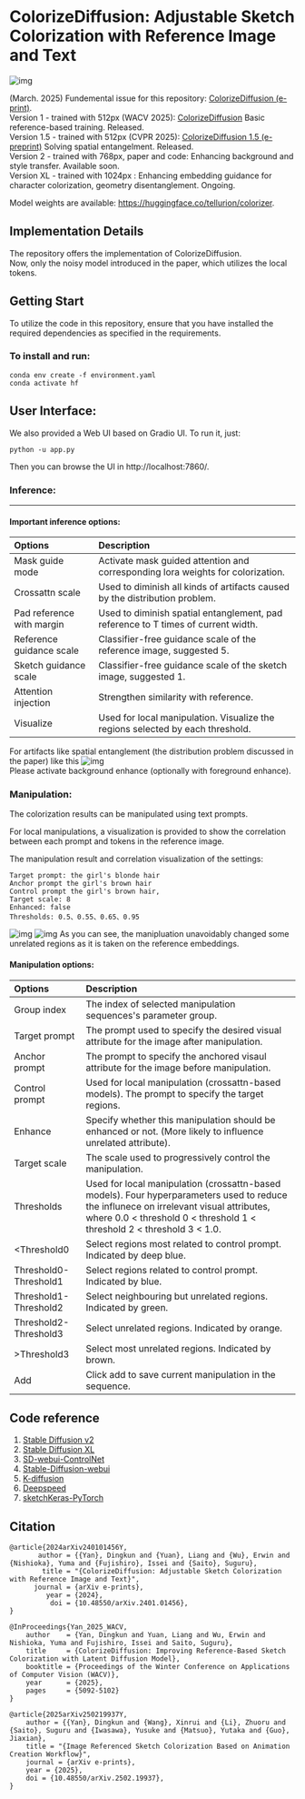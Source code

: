 # ColorizeDiffusion: Adjustable Sketch Colorization with Reference Image and Text

![img](assets/teaser.png)

(March. 2025)
Fundemental issue for this repository: [ColorizeDiffusion (e-print)](https://arxiv.org/abs/2401.01456).  
Version 1 - trained with 512px (WACV 2025): [ColorizeDiffusion](https://openaccess.thecvf.com/content/WACV2025/html/Yan_ColorizeDiffusion_Improving_Reference-Based_Sketch_Colorization_with_Latent_Diffusion_Model_WACV_2025_paper.html) Basic reference-based training. Released.  
Version 1.5 - trained with 512px (CVPR 2025): [ColorizeDiffusion 1.5 (e-preprint)](https://arxiv.org/html/2502.19937v1) Solving spatial entangelment. Released.  
Version 2 - trained with 768px, paper and code: Enhancing background and style transfer. Available soon.  
Version XL - trained with 1024px : Enhancing embedding guidance for character colorization, geometry disentanglement. Ongoing.  

Model weights are available: https://huggingface.co/tellurion/colorizer.

## Implementation Details
The repository offers the implementation of ColorizeDiffusion.  
Now, only the noisy model introduced in the paper, which utilizes the local tokens.

## Getting Start
To utilize the code in this repository, ensure that you have installed the required dependencies as specified in the requirements.

### To install and run:
```shell
conda env create -f environment.yaml
conda activate hf
```

## User Interface:
We also provided a Web UI based on Gradio UI. To run it, just:
```shell
python -u app.py
```
Then you can browse the UI in http://localhost:7860/.

### Inference:
-------------------------------------------------------------------------------------------
#### Important inference options:
| Options                   | Description                                                                       |
|:--------------------------|:----------------------------------------------------------------------------------|
| Mask guide mode           | Activate mask guided attention and corresponding lora weights for colorization.   | 
| Crossattn scale           | Used to diminish all kinds of artifacts caused by the distribution problem.       |
| Pad reference with margin | Used to diminish spatial entanglement, pad reference to T times of current width. |
| Reference guidance scale  | Classifier-free guidance scale of the reference image, suggested 5.               |
| Sketch guidance scale     | Classifier-free guidance scale of the sketch image, suggested 1.                  |
| Attention injection       | Strengthen similarity with reference.                                             |
| Visualize                 | Used for local manipulation. Visualize the regions selected by each threshold.    |

For artifacts like spatial entanglement (the distribution problem discussed in the paper) like this
![img](assets/entanglement.png)  
Please activate background enhance (optionally with foreground enhance).

### Manipulation:
The colorization results can be manipulated using text prompts.

For local manipulations, a visualization is provided to show the correlation between each prompt and tokens in the reference image.


The manipulation result and correlation visualization of the settings:
    
    Target prompt: the girl's blonde hair
    Anchor prompt the girl's brown hair
    Control prompt the girl's brown hair, 
    Target scale: 8
    Enhanced: false
    Thresholds: 0.5、0.55、0.65、0.95

![img](assets/preview1.png)
![img](assets/preview2.png)
As you can see, the manipluation unavoidably changed some unrelated regions as it is taken on the reference embeddings.

#### Manipulation options:
| Options                   | Description                                                                                                                                                                                                       |
| :-----                    |:------------------------------------------------------------------------------------------------------------------------------------------------------------------------------------------------------------------|
| Group index               | The index of selected manipulation sequences's parameter group.                                                                                                                                                   |
| Target prompt             | The prompt used to specify the desired visual attribute for the image after manipulation.                                                                                                                         |
| Anchor prompt             | The prompt to specify the anchored visaul attribute for the image before manipulation.                                                                                                                            |
| Control prompt            | Used for local manipulation (crossattn-based models). The prompt to specify the target regions.                                                                                                                   |
| Enhance                   | Specify whether this manipulation should be enhanced or not. (More likely to influence unrelated attribute).                                                                                                      |
| Target scale              | The scale used to progressively control the manipulation.                                                                                                                                                         |
| Thresholds                | Used for local manipulation (crossattn-based models). Four hyperparameters used to reduce the influnece on irrelevant visual attributes, where 0.0 < threshold 0 < threshold 1 < threshold 2 < threshold 3 < 1.0. |
| \<Threshold0 				| Select regions most related to control prompt. Indicated by deep blue.                                                                                                                                            |
| Threshold0-Threshold1     | Select regions related to control prompt. Indicated by blue.                                                                                                                                                      |
| Threshold1-Threshold2		| Select neighbouring but unrelated regions. Indicated by green.                                                                                                                                                    |
| Threshold2-Threshold3		| Select unrelated regions. Indicated by orange.                                                                                                                                                                    |
| \>Threshold3				| Select most unrelated regions. Indicated by brown.                                                                                                                                                                |
|Add| Click add to save current manipulation in the sequence.        |  

## Code reference
1. [Stable Diffusion v2](https://github.com/Stability-AI/stablediffusion)
2. [Stable Diffusion XL](https://github.com/Stability-AI/generative-models)
3. [SD-webui-ControlNet](https://github.com/Mikubill/sd-webui-controlnet)
4. [Stable-Diffusion-webui](https://github.com/AUTOMATIC1111/stable-diffusion-webui)
5. [K-diffusion](https://github.com/crowsonkb/k-diffusion)
6. [Deepspeed](https://github.com/microsoft/DeepSpeed)
7. [sketchKeras-PyTorch](https://github.com/higumax/sketchKeras-pytorch)

## Citation
```
@article{2024arXiv240101456Y,
       author = {{Yan}, Dingkun and {Yuan}, Liang and {Wu}, Erwin and {Nishioka}, Yuma and {Fujishiro}, Issei and {Saito}, Suguru},
        title = "{ColorizeDiffusion: Adjustable Sketch Colorization with Reference Image and Text}",
      journal = {arXiv e-prints},
         year = {2024},
          doi = {10.48550/arXiv.2401.01456},
}

@InProceedings{Yan_2025_WACV,
    author    = {Yan, Dingkun and Yuan, Liang and Wu, Erwin and Nishioka, Yuma and Fujishiro, Issei and Saito, Suguru},
    title     = {ColorizeDiffusion: Improving Reference-Based Sketch Colorization with Latent Diffusion Model},
    booktitle = {Proceedings of the Winter Conference on Applications of Computer Vision (WACV)},
    year      = {2025},
    pages     = {5092-5102}
}

@article{2025arXiv250219937Y,
    author = {{Yan}, Dingkun and {Wang}, Xinrui and {Li}, Zhuoru and {Saito}, Suguru and {Iwasawa}, Yusuke and {Matsuo}, Yutaka and {Guo}, Jiaxian},
    title = "{Image Referenced Sketch Colorization Based on Animation Creation Workflow}",
    journal = {arXiv e-prints},
    year = {2025},
    doi = {10.48550/arXiv.2502.19937},
}
```
